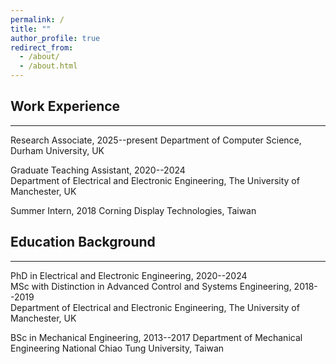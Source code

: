 ```yaml
---
permalink: /
title: ""
author_profile: true
redirect_from: 
  - /about/
  - /about.html
---
```




Work Experience
------
------
Research Associate, 2025--present
Department of Computer Science, Durham University, UK

Graduate Teaching Assistant, 2020--2024  
Department of Electrical and Electronic Engineering, The University of Manchester, UK

Summer Intern, 2018
Corning Display Technologies, Taiwan

Education Background
------
------
PhD in Electrical and Electronic Engineering, 2020--2024  
MSc with Distinction in Advanced Control and Systems Engineering, 2018--2019  
Department of Electrical and Electronic Engineering, The University of Manchester, UK

BSc in Mechanical Engineering, 2013--2017
Department of Mechanical Engineering National Chiao Tung University, Taiwan 